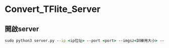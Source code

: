 # Convert_TFlite_Server
## 開啟server

```cmd
sudo python3 server.py --ip <ip位址> --port <port> --imgsz<訓練用大小> --batch<訓練用> --epoch<訓練用>
```
